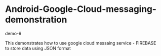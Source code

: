 # Android-Google-Cloud-messaging-demonstration
demo-9


This demonstrates how to use google cloud messaing service - FIREBASE to store data using JSON format
